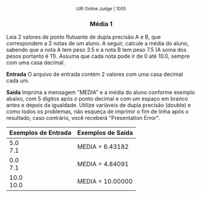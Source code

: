 <center>
	<small>URI Online Judge | 1005</small>
	<h3>Média 1</h3>
</center>

Leia 2 valores de ponto flutuante de dupla precisão A e B, que correspondem a 2 notas de um aluno. A seguir, calcule a média do aluno, sabendo que a nota A tem peso 3.5 e a nota B tem peso 7.5 (A soma dos pesos portanto é 11). Assuma que cada nota pode ir de 0 até 10.0, sempre com uma casa decimal.

**Entrada**
O arquivo de entrada contém 2 valores com uma casa decimal cada um.

**Saída**
Imprima a mensagem "MEDIA" e a média do aluno conforme exemplo abaixo, com 5 dígitos após o ponto decimal e com um espaço em branco antes e depois da igualdade. Utilize variáveis de dupla precisão (double) e como todos os problemas, não esqueça de imprimir o fim de linha após o resultado, caso contrário, você receberá "Presentation Error".

|  Exemplos de Entrada  | Exemplos de Saída  |
| :------------ | :------------ |
|  5.0 <br> 7.1 | MEDIA = 6.43182 |
|  0.0 <br> 7.1 | MEDIA = 4.84091 |
| 10.0 <br> 10.0| MEDIA = 10.00000 |










